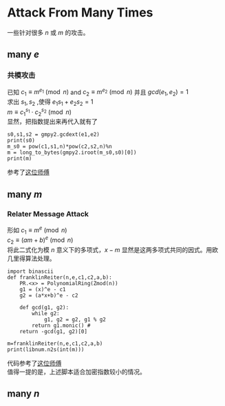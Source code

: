 # Attack From Many Times      
一些针对很多 $n$ 或 $m$ 的攻击。    


## many $e$     
### 共模攻击    
已知 $c_1\equiv m^{e_1}\pmod{n}$ and $c_2\equiv m^{e_2}\pmod{n}$  并且 $gcd(e_1,e_2)=1$    
求出 $s_1,s_2$ ,使得 $e_1s_1+e_2s_2=1$    
$m\equiv {c_1}^{s_1}\cdot {c_2}^{s_2} \pmod{n}$     
显然，把指数提出来再代入就有了    
```
s0,s1,s2 = gmpy2.gcdext(e1,e2)
print(s0)
m_s0 = pow(c1,s1,n)*pow(c2,s2,n)%n
m = long_to_bytes(gmpy2.iroot(m_s0,s0)[0])
print(m)
```
参考了[这位师傅](https://blog.csdn.net/XiongSiqi_blog/article/details/130836354)   






## many $m$    
### Relater Message Attack    
形如 $c_1\equiv m^e\pmod n$   
$c_2\equiv (am+b)^e\pmod n$    
将此二式化为模 $n$ 意义下的多项式，$x-m$ 显然是这两多项式共同的因式。用欧几里得算法处理。   
```
import binascii
def franklinReiter(n,e,c1,c2,a,b):
    PR.<x> = PolynomialRing(Zmod(n))
    g1 = (x)^e - c1
    g2 = (a*x+b)^e - c2

    def gcd(g1, g2):
        while g2:
            g1, g2 = g2, g1 % g2
        return g1.monic() # 
    return -gcd(g1, g2)[0]

m=franklinReiter(n,e,c1,c2,a,b)
print(libnum.n2s(int(m)))
```
代码参考了[这位师傅](https://blog.csdn.net/XiongSiqi_blog/article/details/130978226)   
值得一提的是，上述脚本适合加密指数较小的情况。   

## many $n$   
